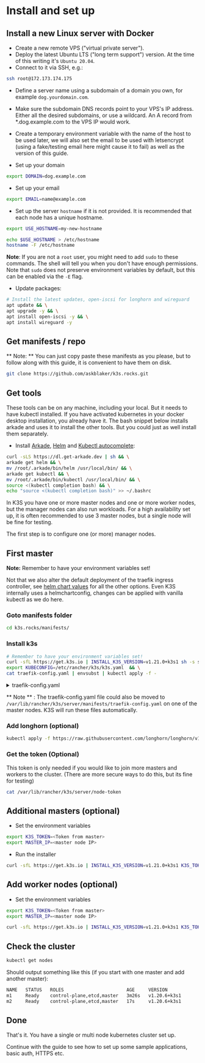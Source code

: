 # Install and set up

## Install a new Linux server with Docker

- Create a new remote VPS ("virtual private server").
- Deploy the latest Ubuntu LTS ("long term support") version. At the time of this writing it's `Ubuntu 20.04`.
- Connect to it via SSH, e.g.:

```bash
ssh root@172.173.174.175
```

- Define a server name using a subdomain of a domain you own, for example `dog.yourdomain.com`.
- Make sure the subdomain DNS records point to your VPS's IP address. Either all the desired subdomains, or use a wildcard. An A record from \*.dog.example.com to the VPS IP would work.
- Create a temporary environment variable with the name of the host to be used later, we will also set the email to be used with letsencrypt (using a fake/testing email here might cause it to fail) as well as the version of this guide.

- Set up your domain

```bash
export DOMAIN=dog.example.com
```

- Set up your email

```bash
export EMAIL=name@example.com
```

- Set up the server `hostname` if it is not provided. It is recommended that each node has a unique hostname.

```bash
export USE_HOSTNAME=my-new-hostname
```

```bash
echo $USE_HOSTNAME > /etc/hostname
hostname -F /etc/hostname
```

**Note**: If you are not a `root` user, you might need to add `sudo` to these commands. The shell will tell you when you don't have enough permissions. Note that `sudo` does not preserve environment variables by default, but this can be enabled via the `-E` flag.

- Update packages:

```bash
# Install the latest updates, open-iscsi for longhorn and wireguard
apt update && \
apt upgrade -y && \
apt install open-iscsi -y && \
apt install wireguard -y
```

## Get manifests / repo

** Note: ** You can just copy paste these manifests as you please, but to follow along with this guide, it is convenient to have them on disk.

```bash
git clone https://github.com/askblaker/k3s.rocks.git
```

## Get tools

These tools can be on any machine, including your local. But it needs to have kubectl installed. If you have activated kubernetes in your docker desktop installation, you already have it. The bash snippet below installs arkade and uses it to install the other tools. But you could just as well install them separately.

- Install [Arkade](https://github.com/alexellis/arkade), [Helm](https://helm.sh/docs/) and [Kubectl autocomplete](https://kubernetes.io/docs/tasks/tools/included/optional-kubectl-configs-bash-linux/):

```bash
curl -sLS https://dl.get-arkade.dev | sh && \
arkade get helm && \
mv /root/.arkade/bin/helm /usr/local/bin/ && \
arkade get kubectl && \
mv /root/.arkade/bin/kubectl /usr/local/bin/ && \
source <(kubectl completion bash) && \
echo "source <(kubectl completion bash)" >> ~/.bashrc
```

In K3S you have one or more master nodes and one or more worker nodes, but the manager nodes can also run workloads. For a high availability set up, it is often recommended to use 3 master nodes, but a single node will be fine for testing.

The first step is to configure one (or more) manager nodes.

## First master

**Note:** Remember to have your environment variables set!

Not that we also alter the default deployment of the traefik ingress controller, see [helm chart values](https://github.com/traefik/traefik-helm-chart/blob/v9.18.3/traefik/values.yaml) for all the other options. Even K3S internally uses a helmchartconfig, changes can be applied with vanilla kubectl as we do here.

### Goto manifests folder

```bash
cd k3s.rocks/manifests/
```

### Install k3s

```bash
# Remember to have your environment variables set!
curl -sfL https://get.k3s.io | INSTALL_K3S_VERSION=v1.21.0+k3s1 sh -s server --cluster-init --flannel-backend=wireguard && \
export KUBECONFIG=/etc/rancher/k3s/k3s.yaml  && \
cat traefik-config.yaml | envsubst | kubectl apply -f -
```

<details>
<summary>traefik-config.yaml</summary>
```
--8<-- "./manifests/traefik-config.yaml"
```
</details>

** Note ** :
The traefik-config.yaml file could also be moved to `/var/lib/rancher/k3s/server/manifests/traefik-config.yaml` on one of the master nodes. K3S will run these files automatically.

### Add longhorn (optional)

```bash
kubectl apply -f https://raw.githubusercontent.com/longhorn/longhorn/v1.1.0/deploy/longhorn.yaml
```

### Get the token (Optional)

This token is only needed if you would like to join more masters and workers to the cluster. (There are more secure ways to do this, but its fine for testing)

```bash
cat /var/lib/rancher/k3s/server/node-token
```

## Additional masters (optional)

- Set the environment variables

```bash
export K3S_TOKEN=<Token from master>
export MASTER_IP=<master node IP>
```

- Run the installer

```bash
curl -sfL https://get.k3s.io | INSTALL_K3S_VERSION=v1.21.0+k3s1 K3S_TOKEN="${K3S_TOKEN}" sh -s server --flannel-backend=wireguard --server https://${MASTER_IP}:6443
```

## Add worker nodes (optional)

- Set the environment variables

```bash
export K3S_TOKEN=<Token from master>
export MASTER_IP=<master node IP>
```

```bash
curl -sfL https://get.k3s.io | INSTALL_K3S_VERSION=v1.21.0+k3s1 K3S_TOKEN="${K3S_TOKEN}" K3S_URL=https://${MASTER_IP}:6443 sh -
```

## Check the cluster

```bash
kubectl get nodes
```

Should output something like this (if you start with one master and add another master):

```bash
NAME   STATUS   ROLES                       AGE     VERSION
m1     Ready    control-plane,etcd,master   3m26s   v1.20.6+k3s1
m2     Ready    control-plane,etcd,master   17s     v1.20.6+k3s1
```

## Done

That's it. You have a single or multi node kubernetes cluster set up.

Continue with the guide to see how to set up some sample applications, basic auth, HTTPS etc.
